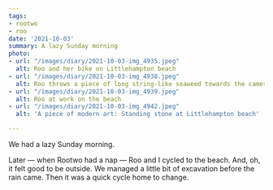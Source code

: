 ```yaml
---
tags:
- rootwo
- roo
date: '2021-10-03'
summary: A lazy Sunday morning
photo:
- url: "/images/diary/2021-10-03-img_4935.jpeg"
  alt: Roo and her bike on Littlehampton beach
- url: "/images/diary/2021-10-03-img_4938.jpeg"
  alt: Roo throws a piece of long string-like seaweed towards the camera
- url: "/images/diary/2021-10-03-img_4939.jpeg"
  alt: Roo at work on the beach
- url: "/images/diary/2021-10-03-img_4942.jpeg"
  alt: 'A piece of modern art: Standing stone at Littlehampton beach'

---
```

We had a lazy Sunday morning. 

Later — when Rootwo had a nap — Roo and I cycled to the beach. And, oh, it felt good to be outside. We managed a little bit of excavation before the rain came. Then it was a quick cycle home to change.